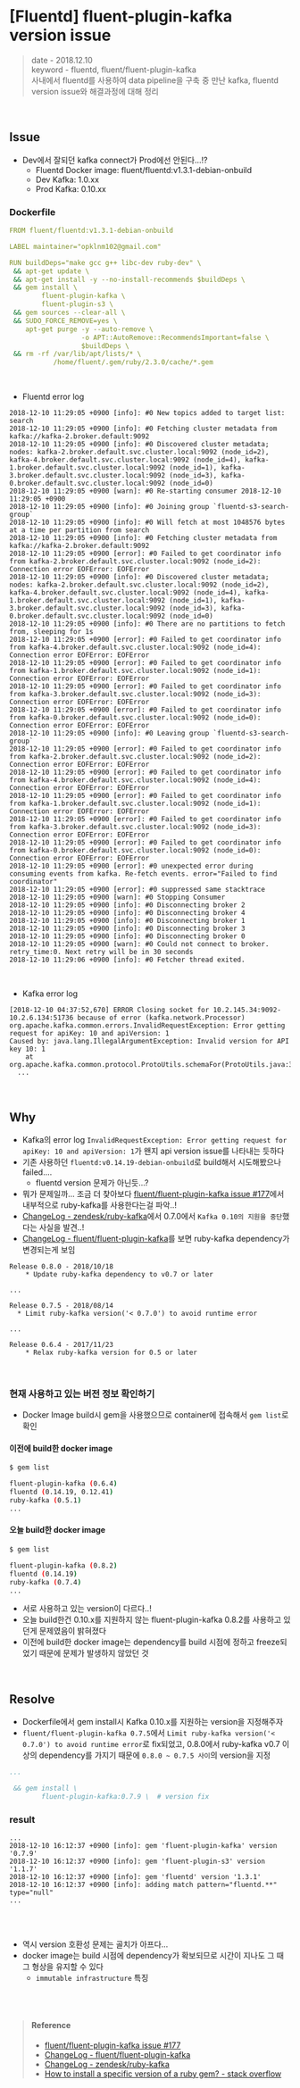 # [Fluentd] fluent-plugin-kafka version issue
> date - 2018.12.10  
> keyword - fluentd, fluent/fluent-plugin-kafka  
> 사내에서 fluentd를 사용하여 data pipeline을 구축 중 만난 kafka, fluentd version issue와 해결과정에 대해 정리


<br>

## Issue
* Dev에서 잘되던 kafka connect가 Prod에선 안된다...!?
  * Fluentd Docker image: fluent/fluentd:v1.3.1-debian-onbuild
  * Dev Kafka: 1.0.xx
  * Prod Kafka: 0.10.xx

### Dockerfile
```yaml
FROM fluent/fluentd:v1.3.1-debian-onbuild

LABEL maintainer="opklnm102@gmail.com"

RUN buildDeps="make gcc g++ libc-dev ruby-dev" \
 && apt-get update \
 && apt-get install -y --no-install-recommends $buildDeps \
 && gem install \
        fluent-plugin-kafka \
        fluent-plugin-s3 \
 && gem sources --clear-all \
 && SUDO_FORCE_REMOVE=yes \
    apt-get purge -y --auto-remove \
                  -o APT::AutoRemove::RecommendsImportant=false \
                  $buildDeps \
 && rm -rf /var/lib/apt/lists/* \
           /home/fluent/.gem/ruby/2.3.0/cache/*.gem
```

<br>

* Fluentd error log
```
2018-12-10 11:29:05 +0900 [info]: #0 New topics added to target list: search
2018-12-10 11:29:05 +0900 [info]: #0 Fetching cluster metadata from kafka://kafka-2.broker.default:9092
2018-12-10 11:29:05 +0900 [info]: #0 Discovered cluster metadata; nodes: kafka-2.broker.default.svc.cluster.local:9092 (node_id=2), kafka-4.broker.default.svc.cluster.local:9092 (node_id=4), kafka-1.broker.default.svc.cluster.local:9092 (node_id=1), kafka-3.broker.default.svc.cluster.local:9092 (node_id=3), kafka-0.broker.default.svc.cluster.local:9092 (node_id=0)
2018-12-10 11:29:05 +0900 [warn]: #0 Re-starting consumer 2018-12-10 11:29:05 +0900
2018-12-10 11:29:05 +0900 [info]: #0 Joining group `fluentd-s3-search-group`
2018-12-10 11:29:05 +0900 [info]: #0 Will fetch at most 1048576 bytes at a time per partition from search
2018-12-10 11:29:05 +0900 [info]: #0 Fetching cluster metadata from kafka://kafka-2.broker.default:9092
2018-12-10 11:29:05 +0900 [error]: #0 Failed to get coordinator info from kafka-2.broker.default.svc.cluster.local:9092 (node_id=2): Connection error EOFError: EOFError
2018-12-10 11:29:05 +0900 [info]: #0 Discovered cluster metadata; nodes: kafka-2.broker.default.svc.cluster.local:9092 (node_id=2), kafka-4.broker.default.svc.cluster.local:9092 (node_id=4), kafka-1.broker.default.svc.cluster.local:9092 (node_id=1), kafka-3.broker.default.svc.cluster.local:9092 (node_id=3), kafka-0.broker.default.svc.cluster.local:9092 (node_id=0)
2018-12-10 11:29:05 +0900 [info]: #0 There are no partitions to fetch from, sleeping for 1s
2018-12-10 11:29:05 +0900 [error]: #0 Failed to get coordinator info from kafka-4.broker.default.svc.cluster.local:9092 (node_id=4): Connection error EOFError: EOFError
2018-12-10 11:29:05 +0900 [error]: #0 Failed to get coordinator info from kafka-1.broker.default.svc.cluster.local:9092 (node_id=1): Connection error EOFError: EOFError
2018-12-10 11:29:05 +0900 [error]: #0 Failed to get coordinator info from kafka-3.broker.default.svc.cluster.local:9092 (node_id=3): Connection error EOFError: EOFError
2018-12-10 11:29:05 +0900 [error]: #0 Failed to get coordinator info from kafka-0.broker.default.svc.cluster.local:9092 (node_id=0): Connection error EOFError: EOFError
2018-12-10 11:29:05 +0900 [info]: #0 Leaving group `fluentd-s3-search-group`
2018-12-10 11:29:05 +0900 [error]: #0 Failed to get coordinator info from kafka-2.broker.default.svc.cluster.local:9092 (node_id=2): Connection error EOFError: EOFError
2018-12-10 11:29:05 +0900 [error]: #0 Failed to get coordinator info from kafka-4.broker.default.svc.cluster.local:9092 (node_id=4): Connection error EOFError: EOFError
2018-12-10 11:29:05 +0900 [error]: #0 Failed to get coordinator info from kafka-1.broker.default.svc.cluster.local:9092 (node_id=1): Connection error EOFError: EOFError
2018-12-10 11:29:05 +0900 [error]: #0 Failed to get coordinator info from kafka-3.broker.default.svc.cluster.local:9092 (node_id=3): Connection error EOFError: EOFError
2018-12-10 11:29:05 +0900 [error]: #0 Failed to get coordinator info from kafka-0.broker.default.svc.cluster.local:9092 (node_id=0): Connection error EOFError: EOFError
2018-12-10 11:29:05 +0900 [error]: #0 unexpected error during consuming events from kafka. Re-fetch events. error="Failed to find coordinator"
2018-12-10 11:29:05 +0900 [error]: #0 suppressed same stacktrace
2018-12-10 11:29:05 +0900 [warn]: #0 Stopping Consumer
2018-12-10 11:29:05 +0900 [info]: #0 Disconnecting broker 2
2018-12-10 11:29:05 +0900 [info]: #0 Disconnecting broker 4
2018-12-10 11:29:05 +0900 [info]: #0 Disconnecting broker 1
2018-12-10 11:29:05 +0900 [info]: #0 Disconnecting broker 3
2018-12-10 11:29:05 +0900 [info]: #0 Disconnecting broker 0
2018-12-10 11:29:05 +0900 [warn]: #0 Could not connect to broker. retry_time:0. Next retry will be in 30 seconds
2018-12-10 11:29:06 +0900 [info]: #0 Fetcher thread exited.
```

<br>

* Kafka error log
```
[2018-12-10 04:37:52,670] ERROR Closing socket for 10.2.145.34:9092-10.2.6.134:51736 because of error (kafka.network.Processor)
org.apache.kafka.common.errors.InvalidRequestException: Error getting request for apiKey: 10 and apiVersion: 1
Caused by: java.lang.IllegalArgumentException: Invalid version for API key 10: 1
	at org.apache.kafka.common.protocol.ProtoUtils.schemaFor(ProtoUtils.java:31)
  ...
```


<br>

## Why
* Kafka의 error log `InvalidRequestException: Error getting request for apiKey: 10 and apiVersion: 1`가 왠지 api version issue를 나타내는 듯하다
* 기존 사용하던 `fluentd:v0.14.19-debian-onbuild`로 build해서 시도해봤으나 failed....
  * fluentd version 문제가 아닌듯...?
* 뭐가 문제일까... 조금 더 찾아보다 [fluent/fluent-plugin-kafka issue #177](https://github.com/fluent/fluent-plugin-kafka/issues/177)에서 내부적으로 ruby-kafka를 사용한다는걸 파악..!
* [ChangeLog - zendesk/ruby-kafka](https://github.com/zendesk/ruby-kafka/blob/master/CHANGELOG.md#070)에서 0.7.0에서 `Kafka 0.10의 지원을 중단`했다는 사실을 발견..!
* [ChangeLog - fluent/fluent-plugin-kafka](https://github.com/fluent/fluent-plugin-kafka/blob/master/ChangeLog)를 보면 ruby-kafka dependency가 변경되는게 보임
```
Release 0.8.0 - 2018/10/18
	* Update ruby-kafka dependency to v0.7 or later

...

Release 0.7.5 - 2018/08/14
  * Limit ruby-kafka version('< 0.7.0') to avoid runtime error

...

Release 0.6.4 - 2017/11/23
	* Relax ruby-kafka version for 0.5 or later
```

<br>

### 현재 사용하고 있는 버전 정보 확인하기
* Docker Image build시 gem을 사용했으므로 container에 접속해서 `gem list`로 확인

#### 이전에 build한 docker image
```sh
$ gem list

fluent-plugin-kafka (0.6.4)
fluentd (0.14.19, 0.12.41)
ruby-kafka (0.5.1)
...
```

#### 오늘 build한 docker image
```sh
$ gem list

fluent-plugin-kafka (0.8.2)
fluentd (0.14.19)
ruby-kafka (0.7.4)
...
```
* 서로 사용하고 있는 version이 다르다..!
* 오늘 build한건 0.10.x를 지원하지 않는 fluent-plugin-kafka 0.8.2를 사용하고 있던게 문제였음이 밝혀졌다
* 이전에 build한 docker image는 dependency를 build 시점에 정하고 freeze되었기 때문에 문제가 발생하지 않았던 것


<br>

## Resolve
* Dockerfile에서 gem install시 Kafka 0.10.x를 지원하는 version을 지정해주자
* `fluent/fluent-plugin-kafka 0.7.5`에서 `Limit ruby-kafka version('< 0.7.0') to avoid runtime error`로 fix되었고, 0.8.0에서 ruby-kafka v0.7 이상의 dependency를 가지기 때문에 `0.8.0 ~ 0.7.5 사이`의 version을 지정

```yaml
...

 && gem install \
        fluent-plugin-kafka:0.7.9 \  # version fix
```


### result
```
...
2018-12-10 16:12:37 +0900 [info]: gem 'fluent-plugin-kafka' version '0.7.9'
2018-12-10 16:12:37 +0900 [info]: gem 'fluent-plugin-s3' version '1.1.7'
2018-12-10 16:12:37 +0900 [info]: gem 'fluentd' version '1.3.1'
2018-12-10 16:12:37 +0900 [info]: adding match pattern="fluentd.**" type="null"
...
```

<br>

## 
* 역시 version 호환성 문제는 골치가 아프다...
* docker image는 build 시점에 dependency가 확보되므로 시간이 지나도 그 때 그 형상을 유지할 수 있다
  * `immutable infrastructure` 특징


<br><br>

> #### Reference
> * [fluent/fluent-plugin-kafka issue #177](https://github.com/fluent/fluent-plugin-kafka/issues/177)
> * [ChangeLog - fluent/fluent-plugin-kafka](https://github.com/fluent/fluent-plugin-kafka/blob/master/ChangeLog)
> * [ChangeLog - zendesk/ruby-kafka](https://github.com/zendesk/ruby-kafka/blob/master/CHANGELOG.md#070)
> * [How to install a specific version of a ruby gem? - stack overflow](https://stackoverflow.com/a/22160327/6389139)
